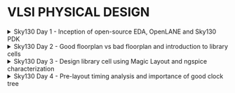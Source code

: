 # VLSI PHYSICAL DESIGN
<details><summary>Sky130 Day 1 - Inception of open-source EDA, OpenLANE and Sky130 PDK</summary>
  
## How to talk to computers

+ Pads: They are like doors to inputs and outputs
+ Core: Digital logic
+ Die: Size of the entire chip
+ Foundry IPs
+ Foundry: Place where chips get manufactured
+ Macros: Digital Blocks
+ Instruction Set Architecture

- EDA Toold
- PDK Data
- RTL Designs

### Labwork

![image](https://github.com/mauriya0202/pes_pd/assets/112739882/c56c2556-72a7-4f65-aa93-3ae4c8172c80)
![image](https://github.com/mauriya0202/pes_pd/assets/112739882/ffbf4a46-334b-405a-808a-ace1aaaf10e8)


</details>


<details><summary>Sky130 Day 2 - Good floorplan vs bad floorplan and introduction to library cells</summary>

## Chip Floor planning considerations

+ Defining width and height of Core and Die: 100% utilization of core area, practically its about 60%
+ Aspect ratio
+ Utilization Factor

- Concept of preplaced cells
- Decoupling Capacitors
- Power Planning
- Pin placement and logical cell placement blockage

### Labwork

+ Steps to run floorplan using OpenLANE

![image](https://github.com/mauriya0202/pes_pd/assets/112739882/44e6269a-a9e4-4c41-8505-373fc748ad69)
![image](https://github.com/mauriya0202/pes_pd/assets/112739882/315bbc15-666c-417c-b9a7-1d412ece35cd)

![image](https://github.com/mauriya0202/pes_pd/assets/112739882/15c5d7d5-26e4-4d1d-af45-e7064ef2ec5a)

+ Running Placement on OpenLane
  ![image](https://github.com/mauriya0202/pes_pd/assets/112739882/76558be1-a790-43a4-9dc8-a41de29f3327)

+ Slew low threshold
+ Slew high threshold

</details>


<details><summary>Sky130 Day 3 - Design library cell using Magic Layout and ngspice characterization</summary>

+ Note: DRC errors in magic will be highlighted with white dotted lines
+ post layout simulation


#### Labwork for CMOS invereter NgSPICE Simulation
![image](https://github.com/mauriya0202/pes_pd/assets/112739882/95b50b30-5e87-4694-9b0b-ecf909229f1f)

![image](https://github.com/mauriya0202/pes_pd/assets/112739882/51ff8c52-d1d2-4b77-ac2e-6ac793f606d7)

### Lab Work

![image](https://github.com/mauriya0202/pes_pd/assets/112739882/efc7dd24-893f-4248-9d46-e50cd18337ee)
![image](https://github.com/mauriya0202/pes_pd/assets/112739882/f04b0e19-3a78-4128-8261-0acee6eaeaf5)


+ To extract SPICE Netlist
  ![image](https://github.com/mauriya0202/pes_pd/assets/112739882/528090dd-04d5-45ac-9249-e583aa8dd429)
+ SPICE File
  ![image](https://github.com/mauriya0202/pes_pd/assets/112739882/2c9df05f-2d05-4271-ab9c-9f0ce6bd5f0f)
+ SPICE file after wrapper for simulation
  ![image](https://github.com/mauriya0202/pes_pd/assets/112739882/f619146a-d631-459d-a8ff-9809a6ef2190)
+ ngspice
  ![image](https://github.com/mauriya0202/pes_pd/assets/112739882/7b14d0d1-c22c-49f3-a2dc-acc75c4f6990)


</details>


<details><summary>Sky130 Day 4 - Pre-layout timing analysis and importance of good clock tree</summary>

+ tracks.info : Where PNR can route the metal layers
  ![image](https://github.com/mauriya0202/pes_pd/assets/112739882/31be7819-d0c7-4568-96a9-5c952e14637e)
+ Ports should be at intersection of the horizontal and vertical tracks of any layer (eg li1 metal layer)
+ Grid info to track info
  ![image](https://github.com/mauriya0202/pes_pd/assets/112739882/1006c1c3-a919-47b0-b08a-9fc7220940f4)



</details>
